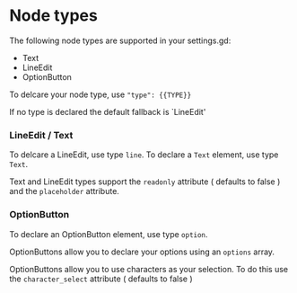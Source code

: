 # Node types
The following node types are supported in your settings.gd:
* Text
* LineEdit
* OptionButton

To delcare your node type, use `"type": {{TYPE}}`

If no type is declared the default fallback is `LineEdit'

### LineEdit / Text
To delcare a LineEdit, use type `line`. To declare a `Text` element, use type `Text`.

Text and LineEdit types support the `readonly` attribute ( defaults to false ) and the `placeholder` attribute.

### OptionButton
To declare an OptionButton element, use type `option`.

OptionButtons allow you to declare your options using an `options` array.

OptionButtons allow you to use characters as your selection. To do this use the `character_select` attribute ( defaults to false )

